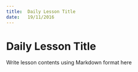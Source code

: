```yaml
---
title:  Daily Lesson Title
date:   19/11/2016
---
```


# Daily Lesson Title

Write lesson contents using Markdown format here